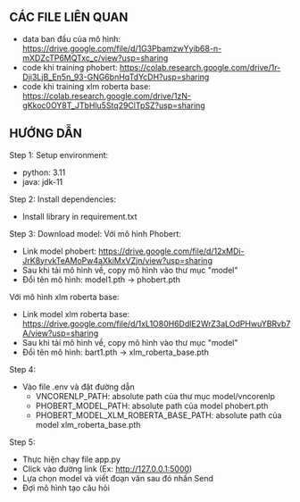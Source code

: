 ## CÁC FILE LIÊN QUAN
- data ban đầu của mô hình: https://drive.google.com/file/d/1G3PbamzwYyib68-n-mXDZcTP6MQTxc_c/view?usp=sharing
- code khi training phobert: https://colab.research.google.com/drive/1r-Dji3LjB_En5n_93-GNG6bnHqTdYcDH?usp=sharing
- code khi training xlm roberta base: https://colab.research.google.com/drive/1zN-gKkoc0OY8T_JTbHlu5Stq29ClTpSZ?usp=sharing

## HƯỚNG DẪN
Step 1: Setup environment: 
- python: 3.11
- java: jdk-11

Step 2: Install dependencies:
- Install library in requirement.txt

Step 3: Download model:
Với mô hình Phobert:
- Link model phobert: https://drive.google.com/file/d/12xMDi-JrK8yrvkTeAMoPw4aXkiMxVZjn/view?usp=sharing
- Sau khi tải mô hình về, copy mô hình vào thư mục "model"
- Đổi tên mô hình: model1.pth -> phobert.pth

Với mô hình xlm roberta base:
- Link model xlm roberta base: https://drive.google.com/file/d/1xL1O80H6DdlE2WrZ3aLOdPHwuYBRvb7A/view?usp=sharing
- Sau khi tải mô hình về, copy mô hình vào thư mục "model"
- Đổi tên mô hình: bart1.pth -> xlm_roberta_base.pth

Step 4:
- Vào file .env và đặt đường dẫn
  + VNCORENLP_PATH: absolute path của thư mục model/vncorenlp
  + PHOBERT_MODEL_PATH: absolute path của model phobert.pth
  + PHOBERT_MODEL_XLM_ROBERTA_BASE_PATH: absolute path của model xlm_roberta_base.pth

Step 5:
- Thực hiện chạy file app.py
- Click vào đường link (Ex: http://127.0.0.1:5000)
- Lựa chọn model và viết đoạn văn sau đó nhấn Send
- Đợi mô hình tạo câu hỏi

 

